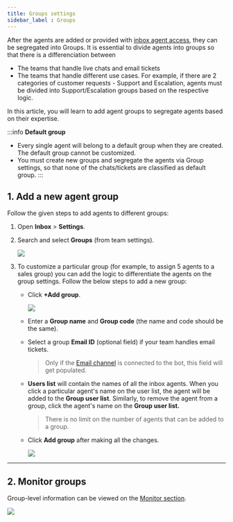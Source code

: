 ```yaml
---
title: Groups settings
sidebar_label : Groups 
---
```


After the agents are added or provided with [inbox agent access](https://docs.yellow.ai/docs/platform_concepts/inbox), they can be segregated into Groups. It is essential to divide agents into groups so that there is a differenciation between
- The teams that handle live chats and email tickets
- The teams that handle different use cases. For example, if there are 2 categories of customer requests - Support and Escalation, agents must be divided into Support/Escalation groups based on the respective logic. 

In this article, you will learn to add agent groups to segregate agents based on their expertise.

:::info
**Default group**   
- Every single agent will belong to a default group when they are created. The default group cannot be customized. 
- You must create new groups and segregate the agents via Group settings, so that none of the chats/tickets are classified as default group.
:::


## <a name="1"></a> 1. Add a new agent group

Follow the given steps to add agents to different groups:

1. Open **Inbox** > **Settings**. 
2. Search and select **Groups** (from team settings).

	![](https://i.imgur.com/UABe1PU.png)

3. To customize a particular group (for example, to assign 5 agents to a sales group) you can add the logic to differentiate the agents on the group settings. Follow the below steps to add a new group:   
	- Click **+Add group**.     

		![](https://i.imgur.com/3BJ0Nco.png)
	- Enter a **Group name** and **Group code** (the name and code should be the same). 
	- Select a group **Email ID** (optional field) if your team handles email tickets.
		> Only if the [Email channel](https://docs.yellow.ai/docs/platform_concepts/channelConfiguration/email-outbound) is connected to the bot, this field will get populated. 
	- **Users list** will contain the names of all the inbox agents. When you click a particular agent's name on the user list, the agent will be added to the **Group user list**.  Similarly, to remove the agent from a group, click the agent's name on the **Group user list.** 
		> There is no limit on the number of agents that can be added to a group. 
	- Click **Add group** after making all the changes. 

		![](https://i.imgur.com/9RN7M6G.png)

---

## 2. Monitor groups

Group-level information can be viewed on the [Monitor section](https://docs.yellow.ai/docs/platform_concepts/inbox/monitor#3-teams). 

![](https://i.imgur.com/KHRBGMP.png)



